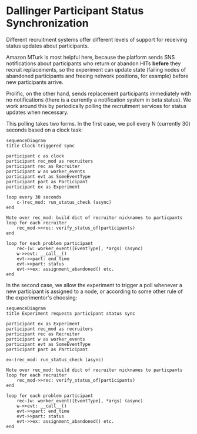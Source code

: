 # Dallinger Participant Status Synchronization

Different recruitment systems offer different levels of support for receiving
status updates about participants.

Amazon MTurk is most helpful here, because the platform sends SNS notifications
about participants who return or abandon HITs **before** they recruit
replacements, so the experiment can update state (failing nodes of abandoned
participants and freeing network positions, for example) before new participants
arrive.

Prolific, on the other hand, sends replacement participants immediately with no
notifications (there is a currently a notification system in beta status). We
work around this by periodically polling the recruitment services for status
updates when necessary.

This polling takes two forms. In the first case, we poll every N (currently 30)
seconds based on a clock task:

```mermaid
sequenceDiagram
title Clock-triggered sync

participant c as clock
participant rec_mod as recruiters
participant rec as Recruiter
participant w as worker_events
participant evt as SomeEventType
participant part as Participant
participant ex as Experiment

loop every 30 seconds
    c-)rec_mod: run_status_check (async)
end

Note over rec_mod: build dict of recruiter nicknames to particpants
loop for each recruiter
    rec_mod->>rec: verify_status_of(participants)
end

loop for each problem participant
    rec-)w: worker_event([EventType], *args) (async)
    w->>evt: __call__()
    evt->>part: end_time
    evt->>part: status
    evt->>ex: assignment_abandoned() etc.
end
```

In the second case, we allow the experiment to trigger a poll whenever a new
participant is assigned to a node, or according to some other rule of the
experimentor's choosing:

```mermaid
sequenceDiagram
title Experiment requests participant status sync

participant ex as Experiment
participant rec_mod as recruiters
participant rec as Recruiter
participant w as worker_events
participant evt as SomeEventType
participant part as Participant

ex-)rec_mod: run_status_check (async)

Note over rec_mod: build dict of recruiter nicknames to particpants
loop for each recruiter
    rec_mod->>rec: verify_status_of(participants)
end

loop for each problem participant
    rec-)w: worker_event([EventType], *args) (async)
    w->>evt: __call__()
    evt->>part: end_time
    evt->>part: status
    evt->>ex: assignment_abandoned() etc.
end
```
